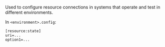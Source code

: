 Used to configure resource connections in systems that 
operate and test in different environments.

In `<environment>.config`:
```
[resource:state]
uri=...
option1=...
``` 
